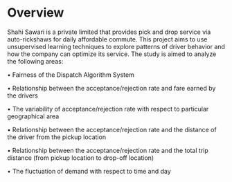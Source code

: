 # Overview
Shahi Sawari is a private limited that provides pick and drop service via auto-rickshaws for daily affordable commute. This project aims to use unsupervised learning techniques to explore patterns of driver behavior and how the company can optimize its service. The study is aimed to analyze the following areas:  

•	Fairness of the Dispatch Algorithm System

•	Relationship between the acceptance/rejection rate and fare earned by the drivers

•	The variability of acceptance/rejection rate with respect to particular geographical area

•	Relationship between the acceptance/rejection rate and the distance of the driver from the pickup location

•	Relationship between the acceptance/rejection rate and the total trip distance (from pickup location to drop-off location)

•	The fluctuation of demand with respect to time and day 

